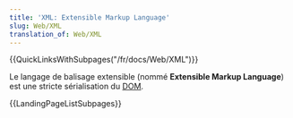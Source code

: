 ```yaml
---
title: 'XML: Extensible Markup Language'
slug: Web/XML
translation_of: Web/XML
---
```


{{QuickLinksWithSubpages("/fr/docs/Web/XML")}}

Le langage de balisage extensible (nommé **Extensible Markup Language**) est une stricte sérialisation du [DOM](/fr/docs/Web/API/Document_Object_Model).

{{LandingPageListSubpages}}
